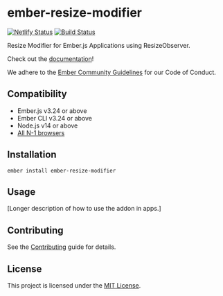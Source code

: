ember-resize-modifier
==============================================================================

[![Netlify Status](https://api.netlify.com/api/v1/badges/ee8e9a44-3b73-4936-bc2a-e3beb84918d4/deploy-status)](https://app.netlify.com/sites/blissful-bell-745374/deploys)
[![Build Status](https://travis-ci.com/elwayman02/ember-resize-modifier.svg?branch=master)](https://travis-ci.com/elwayman02/ember-resize-modifier)

Resize Modifier for Ember.js Applications using ResizeObserver.

Check out the [documentation](https://ember-resize-modifier.jhawk.co/)!

We adhere to the [Ember Community Guidelines](https://emberjs.com/guidelines/) for our Code of Conduct.


Compatibility
------------------------------------------------------------------------------

* Ember.js v3.24 or above
* Ember CLI v3.24 or above
* Node.js v14 or above
* [All N-1 browsers](https://caniuse.com/#search=resizeobserver)


Installation
------------------------------------------------------------------------------

```
ember install ember-resize-modifier
```


Usage
------------------------------------------------------------------------------

[Longer description of how to use the addon in apps.]


Contributing
------------------------------------------------------------------------------

See the [Contributing](CONTRIBUTING.md) guide for details.


License
------------------------------------------------------------------------------

This project is licensed under the [MIT License](LICENSE.md).
